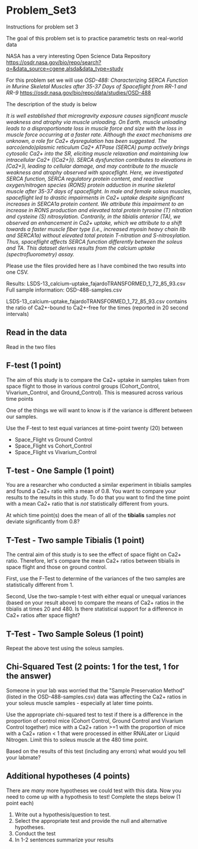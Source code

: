 # Problem_Set3
Instructions for problem set 3

The goal of this problem set is to practice parametric tests on real-world data 

NASA has a very interesting Open Science Data Repository https://osdr.nasa.gov/bio/repo/search?q=&data_source=cgene,alsda&data_type=study

For this problem set we will use *OSD-488: Characterizing SERCA Function in Murine Skeletal Muscles after 35-37 Days of Spaceflight from RR-1 and RR-9*
https://osdr.nasa.gov/bio/repo/data/studies/OSD-488

The description of the study is below

*It is well established that microgravity exposure causes significant muscle weakness and atrophy via muscle unloading. On Earth, muscle unloading leads to a disproportionate loss in muscle force and size with the loss in muscle force occurring at a faster rate. Although the exact mechanisms are unknown, a role for Ca2+ dysregulation has been suggested. The sarco(endo)plasmic reticulum Ca2+ ATPase (SERCA) pump actively brings cytosolic Ca2+ into the SR, eliciting muscle relaxation and maintaining low intracellular Ca2+ ([Ca2+]i). SERCA dysfunction contributes to elevations in [Ca2+]i, leading to cellular damage, and may contribute to the muscle weakness and atrophy observed with spaceflight. Here, we investigated SERCA function, SERCA regulatory protein content, and reactive oxygen/nitrogen species (RONS) protein adduction in murine skeletal muscle after 35-37 days of spaceflight. In male and female soleus muscles, spaceflight led to drastic impairments in Ca2+ uptake despite significant increases in SERCA1a protein content. We attribute this impairment to an increase in RONS production and elevated total protein tyrosine (T) nitration and cysteine (S) nitrosylation. Contrarily, in the tibialis anterior (TA), we observed an enhancement in Ca2+ uptake, which we attribute to a shift towards a faster muscle fiber type (i.e., increased myosin heavy chain IIb and SERCA1a) without elevated total protein T-nitration and S-nitrosylation. Thus, spaceflight affects SERCA function differently between the soleus and TA. This dataset derives results from the calcium uptake (spectrofluorometry) assay.*


Please use the files provided here as I have combined the two results into one CSV. 

Results: LSDS-13_calcium-uptake_fajardoTRANSFORMED_1_72_85_93.csv
Full sample information: OSD-488-samples.csv

LSDS-13_calcium-uptake_fajardoTRANSFORMED_1_72_85_93.csv contains the ratio of Ca2+-bound to Ca2+-free for the times (reported in 20 second intervals) 

## Read in the data

Read in the two files

## F-test (1 point)

The aim of this study is to compare the Ca2+ uptake in samples taken from space flight to those in various control groups (Cohort_Control, Vivarium_Control, and Ground_Control). This is measured across various time points 

One of the things we will want to know is if the variance is different between our samples.

Use the F-test to test equal variances at time-point twenty (20) between
- Space_Flight vs Ground Control
- Space_Flight vs Cohort_Control
- Space_Flight vs Vivarium_Control


## T-test - One Sample (1 point)

You are a researcher who conducted a similar experiment in tibialis samples and found a Ca2+ ratio with a mean of 0.8. You want to compare your results to the results in this study. To do that you want to find the time point with a mean Ca2+ ratio that is _not_ statistically different from yours. 

At which time point(s) does the mean of all of the **tibialis** samples _not_ deviate significantly from 0.8?


## T-Test - Two sample Tibialis (1 point)

The central aim of this study is to see the effect of space flight on Ca2+ ratio. Therefore, let's compare the mean Ca2+ ratios between tibialis in space flight and those on ground control. 

First, use the F-Test to determine of the variances of the two samples are statistically different from 1. 

Second, Use the two-sample t-test with either equal or unequal variances (based on your result above) to compare the means of Ca2+ ratios in the tibialis at times 20 and 480. Is there statistical support for a difference in Ca2+ ratios after space flight?


## T-Test - Two Sample Soleus (1 point)

Repeat the above test using the soleus samples. 


## Chi-Squared Test (2 points: 1 for the test, 1 for the answer)

Someone in your lab was worried that the "Sample Preservation Method" (listed in the OSD-488-samples.csv) data was affecting the Ca2+ ratios in your soleus muscle samples - especially at later time points. 

Use the appropriate chi-squared test to test if there is a difference in the proportion of control mice (Cohort Control, Ground Control and Vivarium Control together) mice with a Ca2+ ration >=1 with the proportion of mice with a Ca2+ ration < 1 that were processed in either RNALater or Liquid Nitrogen. Limit this to soleus muscle at the 480 time point.

Based on the results of this test (including any errors) what would you tell your labmate? 

## Additional hypotheses (4 points)

There are _many_ more hypotheses we could test with this data. Now you need to come up with a hypothesis to test! Complete the steps below (1 point each)
1. Write out a hypothesis/question to test.
2. Select the appropriate test and provide the null and alternative hypotheses.
3. Conduct the test
4. In 1-2 sentences summarize your results 

